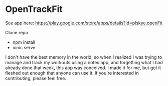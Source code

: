 # OpenTrackFit

See app here: https://play.google.com/store/apps/details?id=plskye.openFit

Clone repo
- npm install
- ionic serve

I don't have the best memory in the world, so when I realized I was trying to manage and track my workouts using a notes app, and forgetting what I had already done that week, this app was conceived. I made it for me, but got it fleshed out enough that anyone can use it. If you're interested in contributing, please feel free. 
